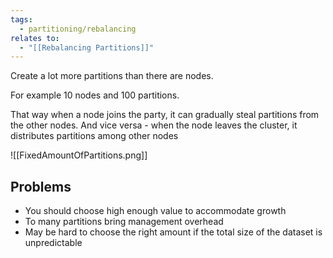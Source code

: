 ```yaml
---
tags:
  - partitioning/rebalancing
relates to:
  - "[[Rebalancing Partitions]]"
---
```

Create a lot more partitions than there are nodes.

For example 10 nodes and 100 partitions.

That way when a node joins the party, it can gradually steal partitions from the other nodes. And vice versa - when the node leaves the cluster, it distributes partitions among other nodes

![[FixedAmountOfPartitions.png]]

## Problems
- You should choose high enough value to accommodate growth
- To many partitions bring management overhead
- May be hard to choose the right amount if the total size of the dataset is unpredictable
